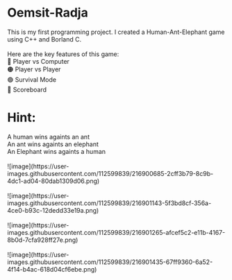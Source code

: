 # Oemsit-Radja

This is my first programming project. I created a Human-Ant-Elephant game using C++ and Borland C.
<br>
<br>Here are the key features of this game:
<br>🔴 Player vs Computer
<br>🟠 Player vs Player
<br>🟢 Survival Mode
<br>🔵 Scoreboard
<h1>Hint:</h1>
A human wins againts an ant
<br>An ant wins againts an elephant
<br>An Elephant wins againts a human
<br>
<br>
![image](https://user-images.githubusercontent.com/112599839/216900685-2cff3b79-8c9b-4dc1-ad04-80dab1309d06.png)
<br>
<br>
![image](https://user-images.githubusercontent.com/112599839/216901143-5f3bd8cf-356a-4ce0-b93c-12dedd33e19a.png)
<br>
<br>
![image](https://user-images.githubusercontent.com/112599839/216901265-afcef5c2-e11b-4167-8b0d-7cfa928ff27e.png)
<br>
<br>
![image](https://user-images.githubusercontent.com/112599839/216901435-67ff9360-6a52-4f14-b4ac-618d04cf6ebe.png)
